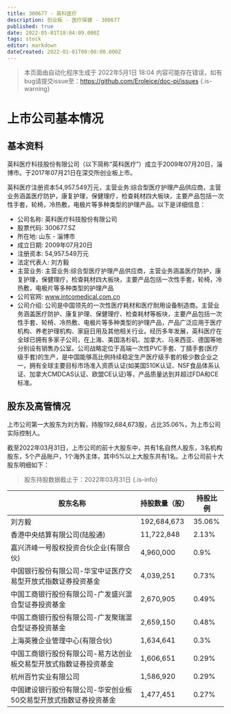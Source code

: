 ```yaml
---
title: 300677 - 英科医疗
description: 创业板 - 医疗保健 - 300677
published: true
date: 2022-05-01T18:04:09.000Z
tags: stock
editor: markdown
dateCreated: 2022-01-01T00:00:00.000Z
---
```


> 本页面由自动化程序生成于 2022年5月1日 18:04
> 内容可能存在错误，如有bug请提交issue至：https://github.com/Eroleice/doc-pi/issues
{.is-warning}

# 上市公司基本情况

## 基本资料

英科医疗科技股份有限公司（以下简称“英科医疗”）成立于2009年07月20日，淄博市。于2017年07月21日在深交所创业板上市。

英科医疗注册资本54,957.549万元，主营业务:综合型医疗护理产品供应商，主营业务涵盖医疗防护，康复护理，保健理疗，检查耗材四大板块，主要产品包括一次性手套，轮椅，冷热敷，电极片等多种类型的护理产品。以下是详细信息：

- 公司名称: 英科医疗科技股份有限公司
- 股票代码: 300677.SZ
- 所在地: 山东 - 淄博市
- 成立日期: 2009年07月20日
- 注册资本: 54,957.549万元
- 法定代表人: 刘方毅
- 主营业务: 主营业务:综合型医疗护理产品供应商，主营业务涵盖医疗防护，康复护理，保健理疗，检查耗材四大板块，主要产品包括一次性手套，轮椅，冷热敷，电极片等多种类型的护理产品
- 公司官网: www.intcomedical.com.cn
- 公司介绍: 公司是中国领先的一次性医疗耗材和医疗耐用设备制造商。主营业务涵盖医疗防护、康复护理、保健理疗、检查耗材等板块，主要产品包括一次性手套、轮椅、冷热敷、电极片等多种类型的护理产品，产品广泛应用于医疗机构、养老护理机构、家庭日用及其他相关行业。经历多年发展，英科医疗在全球已拥有多家子公司，在上海、美国洛杉矶、加拿大、马来西亚、德国等地分别设有销售办公室。公司战略定位于高端一次性PVC手套、丁腈手套(医疗级手套)的生产，是中国能够高比例持续稳定生产医疗级手套的极少数企业之一，拥有全球主要目标市场准入资质认证(如美国510K认证、NSF食品体系认证、加拿大CMDCAS认证、欧盟CE认证)等，产品质量达到并超过FDA和CE标准。


## 股东及高管情况

上市公司第一大股东为刘方毅，持股192,684,673股，占比35.06%，为上市公司实际控制人。

截至2022年03月31日，上市公司的前十大股东中，共有1名自然人股东，3名机构股东，5个产品账户，1个海外主体，其中5%以上大股东共有1名。上市公司前十大股东明细如下：

> 股东持股数据截止于：2022年03月31日
{.is-info}

| 股东名称 | 持股数量（股） | 持股比例 |
| --- | --- | --- |
| 刘方毅 | 192,684,673 | 35.06% |
| 香港中央结算有限公司(陆股通) | 11,722,848 | 2.13% |
| 嘉兴济峰一号股权投资合伙企业(有限合伙) | 4,960,000 | 0.9% |
| 中国银行股份有限公司-华宝中证医疗交易型开放式指数证券投资基金 | 4,039,251 | 0.73% |
| 中国工商银行股份有限公司-广发盛兴混合型证券投资基金 | 2,670,905 | 0.49% |
| 中国工商银行股份有限公司-广发聚瑞混合型证券投资基金 | 2,659,150 | 0.48% |
| 上海英雅企业管理中心(有限合伙) | 1,634,641 | 0.3% |
| 中国工商银行股份有限公司-易方达创业板交易型开放式指数证券投资基金 | 1,606,651 | 0.29% |
| 杭州百竹实业有限公司 | 1,586,920 | 0.29% |
| 中国建设银行股份有限公司-华安创业板50交易型开放式指数证券投资基金 | 1,477,451 | 0.27% |




